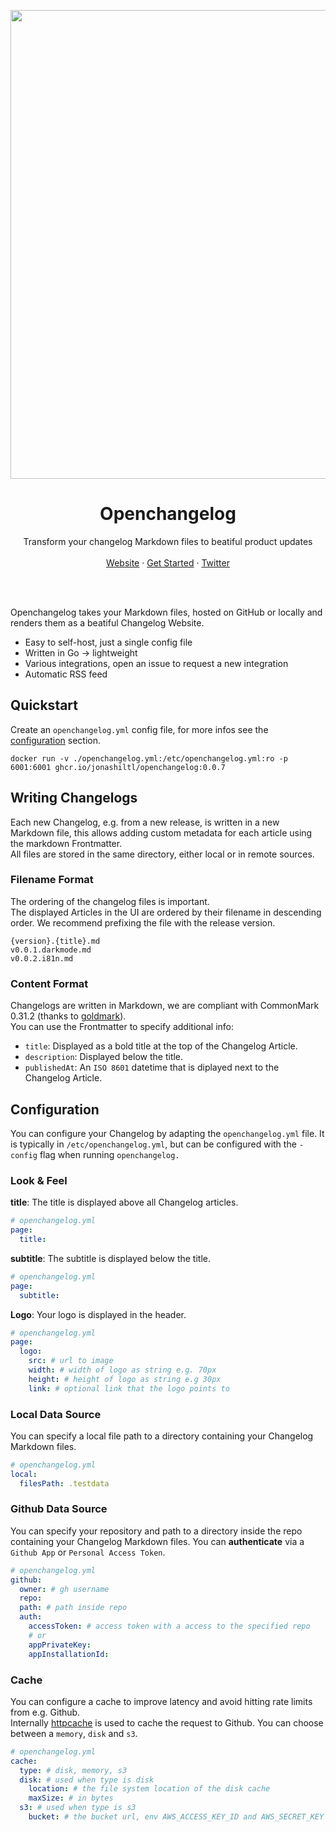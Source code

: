 <p align="center">
  <img width="750" src="https://github.com/user-attachments/assets/64259c72-17b7-479e-8079-98d7e2b72593"/>
  <h1 align="center"><b>Openchangelog</b></h1>
</p>
<p align="center">
  Transform your changelog Markdown files to beatiful product updates
  <br />
  <br />
  <a href="https://openchangelog.com">Website</a>
  ·
  <a href="https://cloud.openchangelog.com">Get Started</a>
  ·
  <a href="https://twitter.com/jonasdevs">Twitter</a>
</p>
<br />
<br />
</p>

Openchangelog takes your Markdown files, hosted on GitHub or locally and renders them as a beatiful Changelog Website.
- Easy to self-host, just a single config file
- Written in Go → lightweight
- Various integrations, open an issue to request a new integration
- Automatic RSS feed

## Quickstart
Create an `openchangelog.yml` config file, for more infos see the [configuration](#configuration) section.
```
docker run -v ./openchangelog.yml:/etc/openchangelog.yml:ro -p 6001:6001 ghcr.io/jonashiltl/openchangelog:0.0.7
```

## Writing Changelogs
Each new Changelog, e.g. from a new release, is written in a new Markdown file, this allows adding custom metadata for each article using the markdown Frontmatter.  
All files are stored in the same directory, either local or in remote sources.

### Filename Format
The ordering of the changelog files is important.  
The displayed Articles in the UI are ordered by their filename in descending order. We recommend prefixing the file with the release version.
```
{version}.{title}.md
v0.0.1.darkmode.md
v0.0.2.i81n.md
```

### Content Format
Changelogs are written in Markdown, we are compliant with CommonMark 0.31.2 (thanks to [goldmark](https://github.com/yuin/goldmark)).  
You can use the Frontmatter to specify additional info:
- `title`: Displayed as a bold title at the top of the Changelog Article.
- `description`: Displayed below the title.
- `publishedAt`: An `ISO 8601` datetime that is diplayed next to the Changelog Article.
  
## Configuration
You can configure your Changelog by adapting the `openchangelog.yml` file.
It is typically in `/etc/openchangelog.yml`, but can be configured with the `-config` flag when running `openchangelog.`

### Look & Feel
**title**: The title is displayed above all Changelog articles.
```yaml
# openchangelog.yml
page:
  title:
```
**subtitle**: The subtitle is displayed below the title.
```yaml
# openchangelog.yml
page:
  subtitle:
```
**Logo**: Your logo is displayed in the header.
```yaml
# openchangelog.yml
page:
  logo:
    src: # url to image
    width: # width of logo as string e.g. 70px
    height: # height of logo as string e.g 30px
    link: # optional link that the logo points to
```

### Local Data Source
You can specify a local file path to a directory containing your Changelog Markdown files.
```yaml
# openchangelog.yml
local:
  filesPath: .testdata
```
### Github Data Source
You can specify your repository and path to a directory inside the repo containing your Changelog Markdown files.
You can **authenticate** via a `Github App` or `Personal Access Token`.  
```yaml
# openchangelog.yml
github:
  owner: # gh username
  repo:
  path: # path inside repo
  auth:
    accessToken: # access token with a access to the specified repo
    # or
    appPrivateKey:
    appInstallationId:
```

### Cache
You can configure a cache to improve latency and avoid hitting rate limits from e.g. Github.  
Internally [httpcache](https://github.com/gregjones/httpcache) is used to cache the request to Github.
You can choose between a `memory`, `disk` and `s3`.
```yaml
# openchangelog.yml
cache: 
  type: # disk, memory, s3
  disk: # used when type is disk
    location: # the file system location of the disk cache
    maxSize: # in bytes
  s3: # used when type is s3
    bucket: # the bucket url, env AWS_ACCESS_KEY_ID and AWS_SECRET_KEY are used as credentials
```
